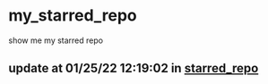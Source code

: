 # my_starred_repo
show me my starred repo

update at 01/25/22 12:19:02 in [starred_repo](./index.html)
---

